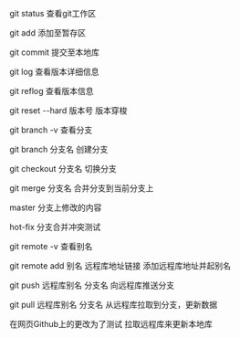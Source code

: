 git status        查看git工作区

git add            添加至暂存区

git commit     提交至本地库

git log             查看版本详细信息

git reflog        查看版本信息

git reset --hard 版本号               版本穿梭



git branch -v          查看分支

git branch 分支名          创建分支

git checkout 分支名       切换分支

git merge 分支名            合并分支到当前分支上

master 分支上修改的内容

hot-fix 分支合并冲突测试



git remote -v                   查看别名

git remote add 别名 远程库地址链接           添加远程库地址并起别名

git push 远程库别名 分支名                          向远程库推送分支

git pull 远程库别名 分支名                          从远程库拉取到分支，更新数据

在网页Github上的更改为了测试 拉取远程库来更新本地库
